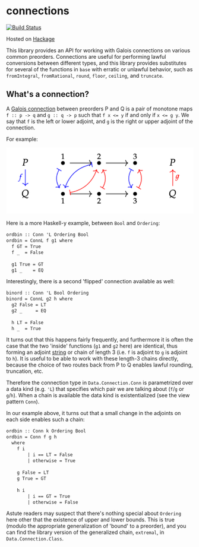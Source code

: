 # connections

[![Build Status](https://travis-ci.com/cmk/connections.svg?branch=master)](https://travis-ci.com/cmk/connections)

Hosted on [Hackage](https://hackage.haskell.org/package/connections)

This library provides an API for working with Galois connections on various common preorders. Connections are useful for performing lawful conversions between different types, and this library provides substitutes for several of the functions in `base` with erratic or unlawful behavior, such as `fromIntegral`, `fromRational`, `round`, `floor`, `ceiling`, and `truncate`.

## What's a connection?

A [Galois connection](https://en.wikipedia.org/wiki/Galois_connection) between preorders P and Q is a pair of monotone maps `f :: p -> q` and `g :: q -> p` such that `f x <= y` if and only if `x <= g y`. We say that `f` is the left or lower adjoint, and `g` is the right or upper adjoint of the connection.

For example:

![](./example.png)

Here is a more Haskell-y example, between `Bool` and `Ordering`:

```
ordbin :: Conn 'L Ordering Bool
ordbin = ConnL f g1 where
  f GT = True
  f _  = False

  g1 True = GT
  g1 _    = EQ
```

Interestingly, there is a second 'flipped' connection available as well:

```
binord :: Conn 'L Bool Ordering
binord = ConnL g2 h where
  g2 False = LT
  g2 _     = EQ
  
  h LT = False
  h _  = True
```

It turns out that this happens fairly frequently, and furthermore it is often the case that the two 'inside' functions (`g1` and `g2` here) are identical, thus forming an adjoint [string](https://ncatlab.org/nlab/show/adjoint+string) or chain of length 3 (i.e. `f` is adjoint to `g` is adjoint to `h`). It is useful to be able to work with these length-3 chains directly, because the choice of two routes back from P to Q enables lawful rounding, truncation, etc. 

Therefore the connection type in `Data.Connection.Conn` is parametrized over a data kind (e.g. `'L`) that specifies which pair we are talking about (`f`/`g` or `g`/`h`). When a chain is available the data kind is existentialized (see the view pattern `Conn`).

In our example above, it turns out that a small change in the adjoints on each side enables such a chain:

```
ordbin :: Conn k Ordering Bool
ordbin = Conn f g h
  where
    f i
        | i == LT = False
        | otherwise = True
        
    g False = LT
    g True = GT
    
    h i
        | i == GT = True
        | otherwise = False
```

Astute readers may suspect that there's nothing special about `Ordering` here other that the existence of upper and lower bounds. This is true (modulo the appropriate generalization of 'bound' to a preorder), and you can find the library version of the generalized chain, `extremal`, in `Data.Connection.Class`.

